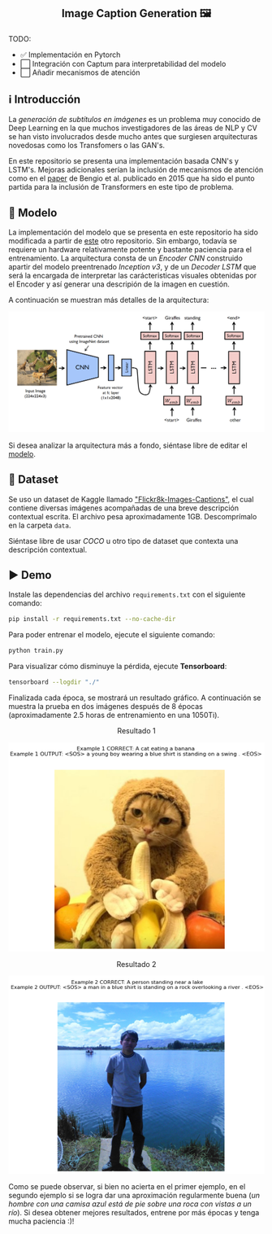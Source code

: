 <h2 align="center">
<p>Image Caption Generation 🖼️</p>
</h2>

 TODO:
- ✅ Implementación en Pytorch
- ⬜️ Integración con Captum para interpretabilidad del modelo
- ⬜️ Añadir mecanismos de atención

## ℹ️ Introducción
La *generación de subtítulos en imágenes* es un problema muy conocido de Deep Learning en la que muchos investigadores de las áreas de NLP y CV se han visto involucrados desde mucho antes que surgiesen arquitecturas novedosas como los Transfomers o las GAN's. 

En este repositorio se presenta una implementación basada CNN's y LSTM's. Mejoras adicionales serían la inclusión de mecanismos de atención como en el [paper](https://arxiv.org/abs/1502.03044) de Bengio et al. publicado en 2015 que ha sido el punto partida para la inclusión de Transformers en este tipo de problema.

## 🧠 Modelo

La implementación del modelo que se presenta en este repositorio ha sido modificada a partir de [este](https://github.com/yunjey/pytorch-tutorial/tree/master/tutorials/03-advanced/image_captioning) otro repositorio. Sin embargo, todavía se requiere un hardware relativamente potente y bastante paciencia para el entrenamiento. La arquitectura consta de un *Encoder CNN* construido apartir del modelo preentrenado *Inception v3*, y de un *Decoder LSTM* que será la encargada de interpretar las carácteristicas visuales obtenidas por el Encoder y así generar una descripión de la imagen en cuestión.  

A continuación se muestran más detalles de la arquitectura:

<p align="center">
  <img src="./src/model.png" />
</p>

Si desea analizar la arquitectura más a fondo, siéntase libre de editar el [modelo](model.py).

## 📁 Dataset

Se uso un dataset de Kaggle llamado ["Flickr8k-Images-Captions"](https://www.kaggle.com/dataset/e1cd22253a9b23b073794872bf565648ddbe4f17e7fa9e74766ad3707141adeb), el cual contiene diversas imágenes acompañadas de una breve descripción contextual escrita. El archivo pesa aproximadamente 1GB. Descomprímalo en la carpeta `data`.

Siéntase libre de usar *COCO* u otro tipo de dataset que contexta una descripción contextual.

## ▶ Demo
Instale las dependencias del archivo `requirements.txt` con el siguiente comando:
```bash
pip install -r requirements.txt --no-cache-dir
```

Para poder entrenar el modelo, ejecute el siguiente comando:

```bash
python train.py
```
Para visualizar cómo disminuye la pérdida, ejecute **Tensorboard**:
```bash
tensorboard --logdir "./"
```

Finalizada cada época, se mostrará un resultado gráfico. A continuación se muestra la prueba en dos imágenes después de 8 épocas (aproximadamente 2.5 horas de entrenamiento en una 1050Ti).
<p align="center">Resultado 1</p>
<p align="center">
<img src="./test_images/michi_resultado.png" />
</p>

<p align="center">Resultado 2</p>
<p align="center">
<img src="./test_images/wiki_resultado.png" />
</p>

Como se puede observar, si bien no acierta en el primer ejemplo, en el segundo ejemplo si se logra dar una aproximación regularmente buena (*un hombre con una camisa azul está de pie sobre una roca con vistas a un río*). Si desea obtener mejores resultados, entrene por más épocas y tenga mucha paciencia :)! 